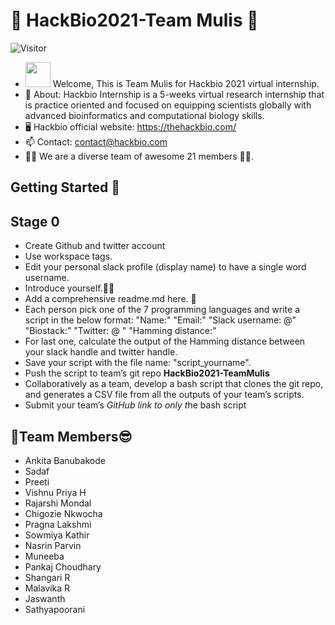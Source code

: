# :stars: **HackBio2021-Team Mulis** :stars:
   ![Visitor](https://visitor-badge.laobi.icu/badge?page_id=pragnapcu.HackBio2021-TeamMulis)
- <img src="https://raw.githubusercontent.com/MartinHeinz/MartinHeinz/master/wave.gif" width="40px"> Welcome, This is Team Mulis for Hackbio 2021 virtual internship.
- 🌱 About: Hackbio Internship is a 5-weeks virtual research internship that is practice oriented and focused on equipping scientists globally with advanced bioinformatics and      computational biology skills.
- :desktop_computer: Hackbio official website: https://thehackbio.com/
- 📫 Contact: contact@hackbio.com
- :man_technologist: We are a diverse team of awesome 21 members 👩‍💻.
<!---
![Top Langs](https://github-readme-stats.vercel.app/api/top-langs/?username=pragnapcu&layout=compact)
--->
## Getting Started :scroll:
## Stage 0
- Create Github and twitter account
- Use workspace tags.
- Edit your personal slack profile (display name) to have a single word username.
- Introduce yourself.:scientist:
- Add a comprehensive readme.md here. :raising_hand:
- Each person pick one of the 7 programming languages and write a script in the below format:
"Name:"
"Email:"
"Slack username: @"
"Biostack:"
"Twitter: @ "
"Hamming distance:"
- For last one, calculate the output of the Hamming distance between your slack handle and twitter handle.
- Save your script with the file name: "script_yourname".
- Push the script to team’s git repo **HackBio2021-TeamMulis**
- Collaboratively as a team, develop a bash script that clones the git repo, and generates a CSV file from all the outputs of your team’s scripts.
- Submit your team’s *_GitHub link to only_ t*he bash script 

## 🤩Team Members😎
- Ankita Banubakode
- Sadaf
- Preeti
- Vishnu Priya H
- Rajarshi Mondal
- Chigozie Nkwocha
- Pragna Lakshmi
- Sowmiya Kathir
- Nasrin Parvin
- Muneeba
- Pankaj Choudhary
- Shangari R
- Malavika R
- Jaswanth
- Sathyapoorani



